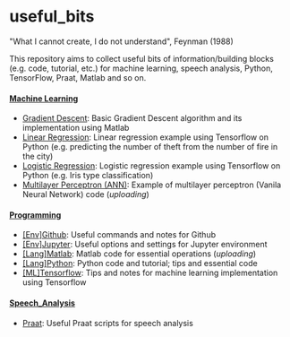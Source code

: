 # useful_bits


"What I cannot create, I do not understand", Feynman (1988) 

This repository aims to collect useful bits of information/building blocks (e.g. code, tutorial, etc.) for machine learning, speech analysis, Python, TensorFlow, Praat, Matlab and so on.


#### [Machine Learning](https://github.com/jaekookang/useful_bits/tree/master/Machine_Learning)  
* [Gradient Descent](https://github.com/jaekookang/useful_bits/tree/master/Machine_Learning/Gradient_Descent): Basic Gradient Descent algorithm and its implementation using Matlab  
* [Linear Regression](https://github.com/jaekookang/useful_bits/tree/master/Machine_Learning/Linear_Regression): Linear regression example using Tensorflow on Python (e.g. predicting the number of theft from the number of fire in the city)
* [Logistic Regression](https://github.com/jaekookang/useful_bits/tree/master/Machine_Learning/Logistic_Regression): Logistic regression example using Tensorflow on Python (e.g. Iris type classification)
* [Multilayer Perceptron (ANN)](https://github.com/jaekookang/useful_bits/tree/master/Machine_Learning/Multilayer_Perceptron): Example of multilayer perceptron (Vanila Neural Network) code (_uploading_)

#### [Programming](https://github.com/jaekookang/useful_bits/tree/master/Programming)
* [\[Env\]Github](https://github.com/jaekookang/useful_bits/tree/master/Programming/%5BEnv%5DGithub): Useful commands and notes for Github
* [\[Env\]Jupyter](https://github.com/jaekookang/useful_bits/tree/master/Programming/%5BEnv%5DJupyter): Useful options and settings for Jupyter environment
* [\[Lang\]Matlab](https://github.com/jaekookang/useful_bits/tree/master/Programming/%5BLang%5DMatlab): Matlab code for essential operations (_uploading_)
* [\[Lang\]Python](https://github.com/jaekookang/useful_bits/tree/master/Programming/%5BLang%5DPython): Python code and tutorial; tips and essential code
* [\[ML\]Tensorflow](https://github.com/jaekookang/useful_bits/tree/master/Programming/%5BML%5DTensorflow): Tips and notes for machine learning implementation using Tensorflow


#### [Speech_Analysis](https://github.com/jaekookang/useful_bits/tree/master/Speech_Analysis/Praat)
* [Praat](https://github.com/jaekookang/useful_bits/tree/master/Speech_Analysis/Praat): Useful Praat scripts for speech analysis
